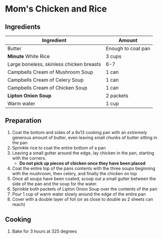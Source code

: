 # Mom's Chicken and Rice

## Ingredients

| Ingredient                               | Amount             |
|------------------------------------------|--------------------|
| Butter                                   | Enough to coat pan |
| **Minute** White Rice                    | 3 cups             |
| Large boneless, skinless chicken breasts | 6-7                |
| Campbells Cream of Mushroom Soup         | 1 can              |
| Campbells Cream of Celery Soup           | 1 can              |
| Campbells Cream of Chicken Soup          | 1 can              |
| **Lipton Onion Soup**                    | 2 packets          |
| Warm water                               | 1 cup              |


## Preparation
1. Coat the bottom and sides of a 9x13 cooking pan with an *extremely* generous amount of butter, even leaving small chunks of butter sitting in the pan
1. Sprinkle rice to coat the entire bottom of a pan
1. Leaving a small gutter around the edge, lay chicken in the pan, starting with the corners. 
	- **Do not pick up pieces of chicken once they have been placed**
1. Coat the entire top of the pans contents with the three soups beginning with the mushroom, then celery, and finally the chicken on top
1. Once all soups have been coated, scoop out a small gutter between the side of the pan and the soup for the water.
1. Sprinkle both packets of Lipton Onion Soup over the contents of the pan
1. Pour 1 cup of warm water slowly around the edge of the entire pan
1. Cover with a double layer of foil (or as close to double as 2 sheets can reach)

## Cooking
1. Bake for 3 hours at 325 degrees